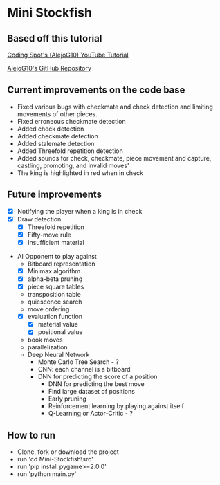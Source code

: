 # Mini Stockfish

## Based off this tutorial
[Coding Spot's (AlejoG10) YouTube Tutorial](https://www.youtube.com/watch?v=OpL0Gcfn4B4)


[AlejoG10's GitHub Repository](https://github.com/AlejoG10/python-chess-ai-yt)

## Current improvements on the code base
- Fixed various bugs with checkmate and check detection and limiting movements of other pieces.
- Fixed erroneous checkmate detection
- Added check detection
- Added checkmate detection
- Added stalemate detection
- Added Threefold repetition detection
- Added sounds for check, checkmate, piece movement and capture, castling, promoting, and invalid moves'
- The king is highlighted in red when in check

## Future improvements
- [x] Notifying the player when a king is in check
- [x] Draw detection
  - [x] Threefold repetition
  - [x] Fifty-move rule
  - [x] Insufficient material
- AI Opponent to play against
  - Bitboard representation
  - [x] Minimax algorithm
  - [x] alpha-beta pruning
  - [x] piece square tables
  - transposition table
  - quiescence search
  - move ordering
  - [x] evaluation function
    - [x] material value
    - [x] positional value
  - book moves
  - parallelization
  - Deep Neural Network
    - Monte Carlo Tree Search - ?
    - CNN: each channel is a bitboard
    - DNN for predicting the score of a position
      - DNN for predicting the best move
      - Find large dataset of positions
      - Early pruning
      - Reinforcement learning by playing against itself
      - Q-Learning or Actor-Critic - ?

## How to run
- Clone, fork or download the project
- run 'cd Mini-Stockfish\src'
- run 'pip install pygame>=2.0.0'
- run 'python main.py'
